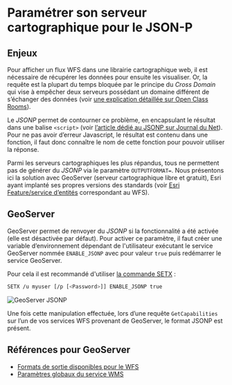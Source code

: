 # Paramétrer son serveur cartographique pour le JSON-P

## Enjeux

Pour afficher un flux WFS dans une librairie cartographique web, il est nécessaire de récupérer les données pour ensuite les visualiser. Or, la requête est la plupart du temps bloquée par le principe du *Cross Domain* qui vise à empêcher deux serveurs possédant un domaine différent de s’échanger des données (voir [une explication détaillée sur Open Class Rooms](http://openclassrooms.com/courses/ajax-et-l-echange-de-donnees-en-javascript/l-xmlhttprequest-cross-domain)).

Le *JSONP* permet de contourner ce problème, en encapsulant le résultat dans une balise ```<script>``` (voir [l’article dédié au JSONP sur Journal du Net](http://www.journaldunet.com/developpeur/client-web/json-ajax-et-jquery/une-requete-inter-domaine-a-l-aide-de-jsonp.shtml)). Pour ne pas avoir d’erreur Javascript, le résultat est contenu dans une fonction, il faut donc connaître le nom de cette fonction pour pouvoir utiliser la réponse.

Parmi les serveurs cartographiques les plus répandus, tous ne permettent pas de générer du *JSONP* via le paramètre `OUTPUTFORMAT=`. Nous présentons ici la solution avec GeoServer (serveur cartographique libre et gratuit), Esri ayant implanté ses propres versions des standards (voir [Esri Feature/service d’entités](http://resources.arcgis.com/fr/help/main/10.2/index.html#//0154000002w8000000) correspondant au WFS).

## GeoServer

GeoServer permet de renvoyer du *JSONP* si la fonctionnalité a été activée (elle est désactivée par défaut). Pour activer ce paramètre, il faut créer une variable d’environnement dépendant de l'utilisateur exécutant le service GeoServer nommée `ENABLE_JSONP` avec pour valeur `true` puis redémarrer le service GeoServer.

Pour cela il est recommandé d'utiliser [la commande SETX](https://technet.microsoft.com/en-us/library/cc755104.aspx) :

```bash
SETX /u myuser [/p [<Password>]] ENABLE_JSONP true
```

![GeoServer JSONP](/fr/images/annex_GeoServer_WFS_JSONP_UserEnv.png "Créer une variable utilisateur ENABLE_JSONP = true")

Une fois cette manipulation effectuée, lors d’une requête `GetCapabilities` sur l’un de vos services WFS provenant de GeoServer, le format JSONP est présent.

## Références pour GeoServer

* [Formats de sortie disponibles pour le WFS](http://docs.geoserver.org/latest/en/user/services/wfs/outputformats.html)
* [Paramètres globaux du service WMS](http://docs.geoserver.org/latest/en/user/services/wms/global.html#enable-jsonp)
